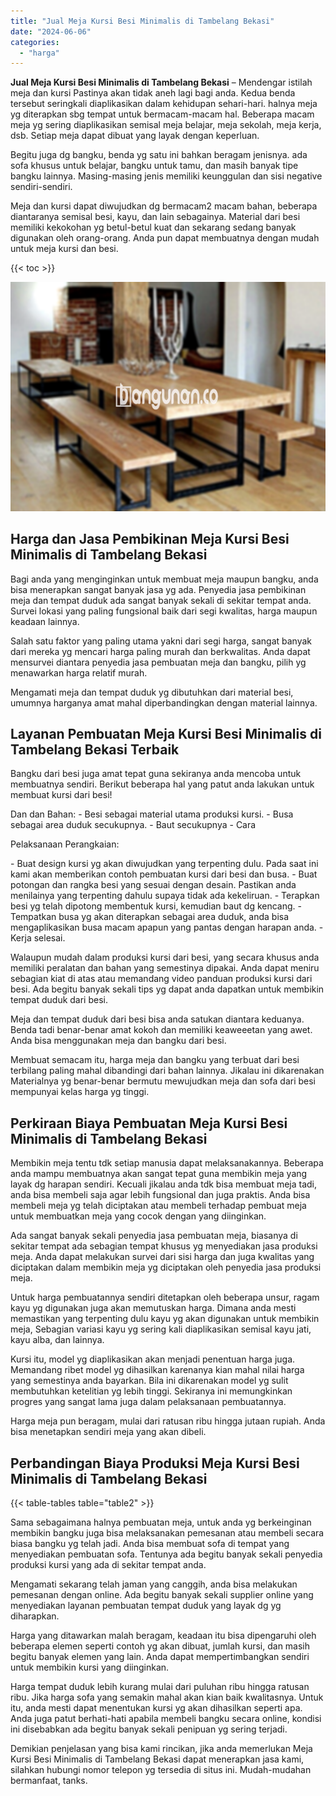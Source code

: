 ```yaml
---
title: "Jual Meja Kursi Besi Minimalis di Tambelang Bekasi"
date: "2024-06-06"
categories: 
  - "harga"
---
```


**Jual Meja Kursi Besi Minimalis di Tambelang Bekasi** – Mendengar istilah meja dan kursi Pastinya akan tidak aneh lagi bagi anda. Kedua benda tersebut seringkali diaplikasikan dalam kehidupan sehari-hari. halnya meja yg diterapkan sbg tempat untuk bermacam-macam hal. Beberapa macam meja yg sering diaplikasikan semisal meja belajar, meja sekolah, meja kerja, dsb. Setiap meja dapat dibuat yang layak dengan keperluan.

Begitu juga dg bangku, benda yg satu ini bahkan beragam jenisnya. ada sofa khusus untuk belajar, bangku untuk tamu, dan masih banyak tipe bangku lainnya. Masing-masing jenis memiliki keunggulan dan sisi negative sendiri-sendiri.

Meja dan kursi dapat diwujudkan dg bermacam2 macam bahan, beberapa diantaranya semisal besi, kayu, dan lain sebagainya. Material dari besi memiliki kekokohan yg betul-betul kuat dan sekarang sedang banyak digunakan oleh orang-orang. Anda pun dapat membuatnya dengan mudah untuk meja kursi dan besi.

{{< toc >}}

![Jual Meja Kursi Besi Minimalis di Tambelang Bekasi](/images/jual-meja-besi-murah32.png)

## Harga dan Jasa Pembikinan Meja Kursi Besi Minimalis di Tambelang Bekasi

Bagi anda yang menginginkan untuk membuat meja maupun bangku, anda bisa menerapkan sangat banyak jasa yg ada. Penyedia jasa pembikinan meja dan tempat duduk ada sangat banyak sekali di sekitar tempat anda. Survei lokasi yang paling fungsional baik dari segi kwalitas, harga maupun keadaan lainnya.

Salah satu faktor yang paling utama yakni dari segi harga, sangat banyak dari mereka yg mencari harga paling murah dan berkwalitas. Anda dapat mensurvei diantara penyedia jasa pembuatan meja dan bangku, pilih yg menawarkan harga relatif murah.

Mengamati meja dan tempat duduk yg dibutuhkan dari material besi, umumnya harganya amat mahal diperbandingkan dengan material lainnya.

## Layanan Pembuatan Meja Kursi Besi Minimalis di Tambelang Bekasi Terbaik

Bangku dari besi juga amat tepat guna sekiranya anda mencoba untuk membuatnya sendiri. Berikut beberapa hal yang patut anda lakukan untuk membuat kursi dari besi!

Dan dan Bahan: - Besi sebagai material utama produksi kursi. - Busa sebagai area duduk secukupnya. - Baut secukupnya - Cara

Pelaksanaan Perangkaian:

\- Buat design kursi yg akan diwujudkan yang terpenting dulu. Pada saat ini kami akan memberikan contoh pembuatan kursi dari besi dan busa. - Buat potongan dan rangka besi yang sesuai dengan desain. Pastikan anda menilainya yang terpenting dahulu supaya tidak ada kekeliruan. - Terapkan besi yg telah dipotong membentuk kursi, kemudian baut dg kencang. - Tempatkan busa yg akan diterapkan sebagai area duduk, anda bisa mengaplikasikan busa macam apapun yang pantas dengan harapan anda. - Kerja selesai.

Walaupun mudah dalam produksi kursi dari besi, yang secara khusus anda memiliki peralatan dan bahan yang semestinya dipakai. Anda dapat meniru sebagian kiat di atas atau memandang video panduan produksi kursi dari besi. Ada begitu banyak sekali tips yg dapat anda dapatkan untuk membikin tempat duduk dari besi.

Meja dan tempat duduk dari besi bisa anda satukan diantara keduanya. Benda tadi benar-benar amat kokoh dan memiliki keaweeetan yang awet. Anda bisa menggunakan meja dan bangku dari besi.

Membuat semacam itu, harga meja dan bangku yang terbuat dari besi terbilang paling mahal dibandingi dari bahan lainnya. Jikalau ini dikarenakan Materialnya yg benar-benar bermutu mewujudkan meja dan sofa dari besi mempunyai kelas harga yg tinggi.

## Perkiraan Biaya Pembuatan Meja Kursi Besi Minimalis di Tambelang Bekasi

Membikin meja tentu tdk setiap manusia dapat melaksanakannya. Beberapa anda mampu membuatnya akan sangat tepat guna membikin meja yang layak dg harapan sendiri. Kecuali jikalau anda tdk bisa membuat meja tadi, anda bisa membeli saja agar lebih fungsional dan juga praktis. Anda bisa membeli meja yg telah diciptakan atau membeli terhadap pembuat meja untuk membuatkan meja yang cocok dengan yang diinginkan.

Ada sangat banyak sekali penyedia jasa pembuatan meja, biasanya di sekitar tempat ada sebagian tempat khusus yg menyediakan jasa produksi meja. Anda dapat melakukan survei dari sisi harga dan juga kwalitas yang diciptakan dalam membikin meja yg diciptakan oleh penyedia jasa produksi meja.

Untuk harga pembuatannya sendiri ditetapkan oleh beberapa unsur, ragam kayu yg digunakan juga akan memutuskan harga. Dimana anda mesti memastikan yang terpenting dulu kayu yg akan digunakan untuk membikin meja, Sebagian variasi kayu yg sering kali diaplikasikan semisal kayu jati, kayu alba, dan lainnya.

Kursi itu, model yg diaplikasikan akan menjadi penentuan harga juga. Memandang ribet model yg dihasilkan karenanya kian mahal nilai harga yang semestinya anda bayarkan. Bila ini dikarenakan model yg sulit membutuhkan ketelitian yg lebih tinggi. Sekiranya ini memungkinkan progres yang sangat lama juga dalam pelaksanaan pembuatannya.

Harga meja pun beragam, mulai dari ratusan ribu hingga jutaan rupiah. Anda bisa menetapkan sendiri meja yang akan dibeli.

## Perbandingan Biaya Produksi Meja Kursi Besi Minimalis di Tambelang Bekasi

{{< table-tables table="table2" >}}

Sama sebagaimana halnya pembuatan meja, untuk anda yg berkeinginan membikin bangku juga bisa melaksanakan pemesanan atau membeli secara biasa bangku yg telah jadi. Anda bisa membuat sofa di tempat yang menyediakan pembuatan sofa. Tentunya ada begitu banyak sekali penyedia produksi kursi yang ada di sekitar tempat anda.

Mengamati sekarang telah jaman yang canggih, anda bisa melakukan pemesanan dengan online. Ada begitu banyak sekali supplier online yang menyediakan layanan pembuatan tempat duduk yang layak dg yg diharapkan.

Harga yang ditawarkan malah beragam, keadaan itu bisa dipengaruhi oleh beberapa elemen seperti contoh yg akan dibuat, jumlah kursi, dan masih begitu banyak elemen yang lain. Anda dapat mempertimbangkan sendiri untuk membikin kursi yang diinginkan.

Harga tempat duduk lebih kurang mulai dari puluhan ribu hingga ratusan ribu. Jika harga sofa yang semakin mahal akan kian baik kwalitasnya. Untuk itu, anda mesti dapat menentukan kursi yg akan dihasilkan seperti apa. Anda juga patut berhati-hati apabila membeli bangku secara online, kondisi ini disebabkan ada begitu banyak sekali penipuan yg sering terjadi.

Demikian penjelasan yang bisa kami rincikan, jika anda memerlukan Meja Kursi Besi Minimalis di Tambelang Bekasi dapat menerapkan jasa kami, silahkan hubungi nomor telepon yg tersedia di situs ini. Mudah-mudahan bermanfaat, tanks.

